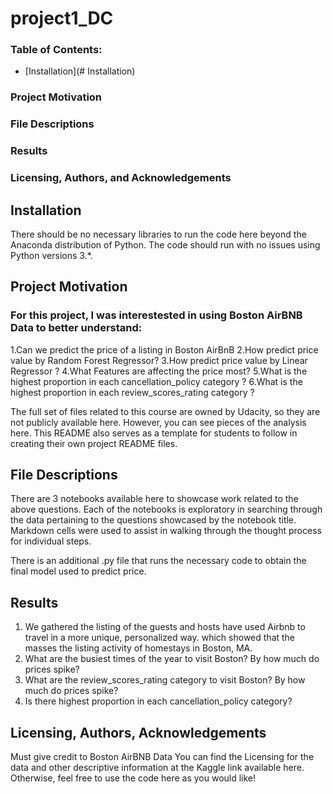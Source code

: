 # project1_DC
### Table of Contents:
* [Installation](# Installation)
### Project Motivation
### File Descriptions
### Results
### Licensing, Authors, and Acknowledgements


## Installation
There should be no necessary libraries to run the code here beyond the Anaconda distribution of Python. The code should run with no issues using Python versions 3.*.

## Project Motivation
### For this project, I was interestested in using Boston AirBNB Data to better understand:

1.Can we predict the price of a listing in Boston AirBnB
2.How predict price value by Random Forest Regressor?
3.How predict price value by Linear Regressor ?
4.What Features are affecting the price most?
5.What is the highest proportion in each cancellation_policy category ?
6.What is the highest proportion in each review_scores_rating category ?

The full set of files related to this course are owned by Udacity, so they are not publicly available here. However, you can see pieces of the analysis here. This README also serves as a template for students to follow in creating their own project README files.

## File Descriptions
There are 3 notebooks available here to showcase work related to the above questions. Each of the notebooks is exploratory in searching through the data pertaining to the questions showcased by the notebook title. Markdown cells were used to assist in walking through the thought process for individual steps.

There is an additional .py file that runs the necessary code to obtain the final model used to predict price.

## Results
1. We gathered the listing  of the guests and hosts have used Airbnb to travel in a more unique, personalized way.  which showed that the masses the listing activity of homestays in Boston, MA.
2. What are the busiest times of the year to visit Boston? By how much do prices spike?
3. What are the review_scores_rating category to visit Boston? By how much do prices spike?
4. Is there highest proportion in each cancellation_policy category?

## Licensing, Authors, Acknowledgements
Must give credit to Boston AirBNB Data You can find the Licensing for the data and other descriptive information at the Kaggle link available here. Otherwise, feel free to use the code here as you would like!
